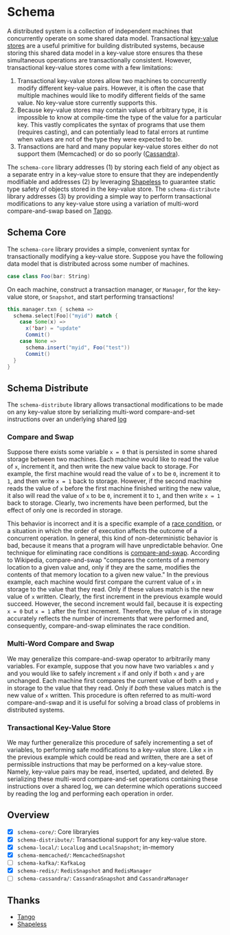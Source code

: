 # Schema
A distributed system is a collection of independent machines that concurrently operate on some shared data model. Transactional [key-value stores](https://en.wikipedia.org/wiki/Key-value_database) are a useful primitive for building distributed systems, because storing this shared data model in a key-value store ensures tha these simultaneous operations are transactionally consistent. However, transactional key-value stores come with a few limitations:

1. Transactional key-value stores allow two machines to concurrently modify different key-value pairs. However, it is often the case that multiple machines would like to modify different fields of the same value. No key-value store currently supports this.
2. Because key-value stores may contain values of arbitrary type, it is impossible to know at compile-time the type of the value for a particular key. This vastly complicates the syntax of programs that use them (requires casting), and can potentially lead to fatal errors at runtime when values are not of the type they were expected to be.
3. Transactions are hard and many popular key-value stores either do not support them (Memcached) or do so poorly ([Cassandra](http://stackoverflow.com/a/3007465/1447029)).

The ```schema-core``` library addresses (1) by storing each field of any object as a separate entry in a key-value store to ensure that they are independently modifiable and addresses (2) by leveraging [Shapeless](https://github.com/milessabin/shapeless) to guarantee static type safety of objects stored in the key-value store. The ```schema-distribute``` library addresses (3) by providing a simple way to perform transactional modifications to any key-value store using a variation of multi-word compare-and-swap based on [Tango](http://www.cs.cornell.edu/~taozou/sosp13/tangososp.pdf).

## Schema Core
The ```schema-core``` library provides a simple, convenient syntax for transactionally modifying a key-value store. Suppose you have the following data model that is distributed across some number of machines.

```scala
case class Foo(bar: String)
```

On each machine, construct a transaction manager, or ```Manager```, for the key-value store, or ```Snapshot```, and start performing transactions!

```scala
this.manager.txn { schema =>
  schema.select[Foo]("myid") match {
    case Some(x) =>
      x('bar) = "update"
      Commit()
    case None => 
      schema.insert("myid", Foo("test"))
      Commit()
  }
}
```

## Schema Distribute
The ```schema-distribute``` library allows transactional modifications to be made on any key-value store by serializing multi-word compare-and-set instructions over an underlying shared [log](https://en.wikipedia.org/wiki/Transaction_log)

### Compare and Swap
Suppose there exists some variable ```x = 0``` that is persisted in some shared storage between two machines. Each machine would like to read the value of ```x```, increment it, and then write the new value back to storage. For example, the first machine would read the value of ```x``` to be ```0```, increment it to ```1```, and then write ```x = 1``` back to storage. However, if the second machine reads the value of ```x``` before the first machine finished writing the new value, it also will read the value of ```x``` to be ```0```, increment it to ```1```, and then write ```x = 1``` back to storage. Clearly, two increments have been performed, but the effect of only one is recorded in storage.

This behavior is incorrect and it is a specific example of a [race condition](https://en.wikipedia.org/wiki/Race_condition), or a situation in which the order of execution affects the outcome of a concurrent operation. In general, this kind of non-deterministic behavior is bad, because it means that a program will have unpredictable behavior. One technique for eliminating race conditions is [compare-and-swap](https://en.wikipedia.org/wiki/Compare-and-swap). According to Wikipedia, compare-and-swap "compares the contents of a memory location to a given value and, only if they are the same, modifies the contents of that memory location to a given new value." In the previous example, each machine would first compare the current value of ```x``` in storage to the value that they read. Only if these values match is the new value of ```x``` written. Clearly, the first increment in the previous example would succeed. However, the second increment would fail, because it is expecting ```x = 0``` but ```x = 1``` after the first increment. Therefore, the value of ```x``` in storage accurately reflects the number of increments that were performed and, consequently, compare-and-swap eliminates the race condition.

### Multi-Word Compare and Swap
We may generalize this compare-and-swap operator to arbitrarily many variables. For example, suppose that you now have two variables ```x``` and ```y``` and you would like to safely increment ```x``` if and only if both ```x``` and ```y``` are unchanged. Each machine first compares the current value of both ```x``` and ```y``` in storage to the value that they read. Only if *both* these values match is the new value of ```x``` written. This procedure is often referred to as multi-word compare-and-swap and it is useful for solving a broad class of problems in distributed systems.

### Transactional Key-Value Store
We may further generalize this procedure of safely incrementing a set of variables, to performing safe modifications to a key-value store. Like ```x``` in the previous example which could be read and written, there are a set of permissible instructions that may be performed on a key-value store. Namely, key-value pairs may be read, inserted, updated, and deleted. By serializing these multi-word compare-and-set operations containing these instructions over a shared log, we can determine which operations succeed by reading the log and performing each operation in order.

## Overview
- [x] ```schema-core/```: Core libraryies
- [x] ```schema-distribute/```: Transactional support for any key-value store.
- [x] ```schema-local/```: ```LocalLog``` and ```LocalSnapshot```; in-memory
- [x] ```schema-memcached/```: ```MemcachedSnapshot```
- [ ] ```schema-kafka/```: ```KafkaLog```
- [x] ```schema-redis/```: ```RedisSnapshot``` and ```RedisManager```
- [ ] ```schema-cassandra/```: ```CassandraSnapshot``` and ```CassandraManager```

## Thanks
- [Tango](http://www.cs.cornell.edu/~taozou/sosp13/tangososp.pdf)
- [Shapeless](https://github.com/milessabin/shapeless)
